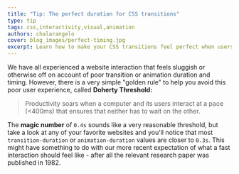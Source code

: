 ```yaml
---
title: "Tip: The perfect duration for CSS transitions"
type: tip
tags: css,interactivity,visual,animation
authors: chalarangelo
cover: blog_images/perfect-timing.jpg
excerpt: Learn how to make your CSS transitions feel perfect when users interact with elements on the page with this simple tip.
---
```


We have all experienced a website interaction that feels sluggish or otherwise off on account of poor transition or animation duration and timing. However, there is a very simple "golden rule" to help you avoid this poor user experience, called **Doherty Threshold:**

> Productivity soars when a computer and its users interact at a pace (<400ms) that ensures that neither has to wait on the other.

The **magic number** of `0.4s` sounds like a very reasonable threshold, but take a look at any of your favorite websites and you'll notice that most `transition-duration` or `animation-duration` values are closer to `0.3s`. This might have something to do with our more recent expectation of what a fast interaction should feel like - after all the relevant research paper was published in 1982.
